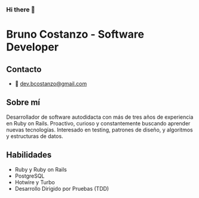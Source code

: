 ### Hi there 👋

# Bruno Costanzo - Software Developer

## Contacto
- 📧 dev.bcostanzo@gmail.com

## Sobre mí
Desarrollador de software autodidacta con más de tres años de experiencia en Ruby on Rails. Proactivo, curioso y constantemente buscando aprender nuevas tecnologías. Interesado en testing, patrones de diseño, y algoritmos y estructuras de datos.

## Habilidades
- Ruby y Ruby on Rails
- PostgreSQL
- Hotwire y Turbo
- Desarrollo Dirigido por Pruebas (TDD)
